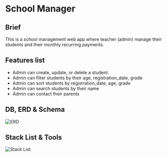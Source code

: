 # School Manager

## Brief

This is a school management web app where teacher (admin) manage their students and their monthly recurring payments.

## Features list

- Admin can create, update, or delete a student.
- Admin can filter students by their age, registration_date, grade
- Admin can sort students by registration_date, age, grade
- Admin can search students by their name
- Admin can contact their parents

## DB, ERD & Schema

![ERD](https://asana-user-private-us-east-1.s3.amazonaws.com/assets/1205415844296691/1205707870019584/c079e642ec9b477b6c015dcf3cf065a5?X-Amz-Security-Token=IQoJb3JpZ2luX2VjEPv%2F%2F%2F%2F%2F%2F%2F%2F%2F%2FwEaCXVzLWVhc3QtMSJHMEUCIQCaLEbBeR3Efa5qqLNFiNoUOaApwmnDmsuJdLHlemeXGAIgR03bjDZxEG1DqRHrfDeKz59MQt2xsdajZL7%2FRtBxnXAqsgUIExAAGgw0MDM0ODM0NDY4NDAiDKvuYojYPwRHIwh7ySqPBXClO1xRXnuWgeA9Gu1b7likv6NYrshdGspmkwnA8lollg4%2FnSRtv0TlfedfoA9u6n%2BLXZgM51BsZxdZi%2Fd%2BVGRGtH5bFPm1a8fW4aTrJp%2FJI7njm4tMGdM4jGNQlWF58QRCKiXw%2FY0OtYuEL3tdY8mMOPmDLnztNCGkz2jMPEkCgSPqhIdebG9uD8UZdjv%2FOVuPgmIH%2FcNAPJUJiumS47jXAB5DlN7oAYVu%2BCzi6lBWB3EBYNp12l7EvLJ1JX5R8qdQVI64COHJwOVioyK7xeZwX6q4GOG495u9WZdBBtqcwAnkXCiiOdMdTqxZAf0WC3JPE9kbGQuH3Gsk9z8wPZAawy%2Bor4uHB7cMN8Cf6JBLWKGHldxEA0Gd06IK2joLBZ1BdhmZZuPZjTSRfIvk9z8eKyJcs2gbzfacoioUJwGxpsPgkkk09IaS2xq7MJDhyq0uuY0CLUfjBKIOlgRamRA3WmNvhErJWzSs%2BgWuJVJzbBH8tWXLcl7VxTVPSPccdKa5DNpUEAwpFhofYTH2i57xHeaZIZl%2BFk8qX5WDiONYEvaXcPqG9hp3ioVXm7mdbPPSesNlbnQo%2FJd289F5kNtDXhuSZSmdcAlGMH%2BZIWfJYmngcmTkY1uYHDahkoiq4qDFKWpz17f3%2FM4e3DaYfSAQ7eQTLvRuyMg%2FbGuvdTiqgagFXJfbthFu20wky5GT1vxAuhw%2Bvqet6DIhS%2B1DKjQxNB33JbWNDsENCeCG8FtpTAluPnlqXROrcgDCgW1PP68PwEH9dOV4PNDYtiQNHkP8OVMPEt6QVzY4dZzBY0t2IWJV7jiu%2BfCoXpQWnlPTPJ6Xuuq5KkZVszpu1115zAH33kTeLZAcm8cJldx6Y68wnI2fqQY6sQFOzw%2BEzvj8oCQJVrSbwNxrk6gMCcuvWPguqAZJ3oFey2GnfI5ftzy5h30eNirmh2BpHk6VLZjROnBEulk1lor%2F9EFKsEWn0yl%2FNqlZ3cHyGOs9QQYnHoytSX4PGcQysxsqyM1eDbTNGfDY7ybwpmVI%2BpHxIIBZLa6QEGmuPXd7TdfbLmBm65DDncagKQu9nLsRpwzDUsvBlqFNO1tWQPhysQAiyNGIhC2PGwrDOFPLxwc%3D&X-Amz-Algorithm=AWS4-HMAC-SHA256&X-Amz-Date=20231012T111552Z&X-Amz-SignedHeaders=host&X-Amz-Expires=120&X-Amz-Credential=ASIAV34L4ZY4HB23NRHE%2F20231012%2Fus-east-1%2Fs3%2Faws4_request&X-Amz-Signature=2333781600f32729469b82d582c28aa9c70b1cfedd641b5c4b69b6e0f3880d2e#_=_)

## Stack List & Tools

![Stack List](https://asana-user-private-us-east-1.s3.amazonaws.com/assets/1205415844296691/1205708153499409/ec487fd9f9475b778380d2a41a6b84b4?X-Amz-Security-Token=IQoJb3JpZ2luX2VjEPv%2F%2F%2F%2F%2F%2F%2F%2F%2F%2FwEaCXVzLWVhc3QtMSJHMEUCIQCaLEbBeR3Efa5qqLNFiNoUOaApwmnDmsuJdLHlemeXGAIgR03bjDZxEG1DqRHrfDeKz59MQt2xsdajZL7%2FRtBxnXAqsgUIExAAGgw0MDM0ODM0NDY4NDAiDKvuYojYPwRHIwh7ySqPBXClO1xRXnuWgeA9Gu1b7likv6NYrshdGspmkwnA8lollg4%2FnSRtv0TlfedfoA9u6n%2BLXZgM51BsZxdZi%2Fd%2BVGRGtH5bFPm1a8fW4aTrJp%2FJI7njm4tMGdM4jGNQlWF58QRCKiXw%2FY0OtYuEL3tdY8mMOPmDLnztNCGkz2jMPEkCgSPqhIdebG9uD8UZdjv%2FOVuPgmIH%2FcNAPJUJiumS47jXAB5DlN7oAYVu%2BCzi6lBWB3EBYNp12l7EvLJ1JX5R8qdQVI64COHJwOVioyK7xeZwX6q4GOG495u9WZdBBtqcwAnkXCiiOdMdTqxZAf0WC3JPE9kbGQuH3Gsk9z8wPZAawy%2Bor4uHB7cMN8Cf6JBLWKGHldxEA0Gd06IK2joLBZ1BdhmZZuPZjTSRfIvk9z8eKyJcs2gbzfacoioUJwGxpsPgkkk09IaS2xq7MJDhyq0uuY0CLUfjBKIOlgRamRA3WmNvhErJWzSs%2BgWuJVJzbBH8tWXLcl7VxTVPSPccdKa5DNpUEAwpFhofYTH2i57xHeaZIZl%2BFk8qX5WDiONYEvaXcPqG9hp3ioVXm7mdbPPSesNlbnQo%2FJd289F5kNtDXhuSZSmdcAlGMH%2BZIWfJYmngcmTkY1uYHDahkoiq4qDFKWpz17f3%2FM4e3DaYfSAQ7eQTLvRuyMg%2FbGuvdTiqgagFXJfbthFu20wky5GT1vxAuhw%2Bvqet6DIhS%2B1DKjQxNB33JbWNDsENCeCG8FtpTAluPnlqXROrcgDCgW1PP68PwEH9dOV4PNDYtiQNHkP8OVMPEt6QVzY4dZzBY0t2IWJV7jiu%2BfCoXpQWnlPTPJ6Xuuq5KkZVszpu1115zAH33kTeLZAcm8cJldx6Y68wnI2fqQY6sQFOzw%2BEzvj8oCQJVrSbwNxrk6gMCcuvWPguqAZJ3oFey2GnfI5ftzy5h30eNirmh2BpHk6VLZjROnBEulk1lor%2F9EFKsEWn0yl%2FNqlZ3cHyGOs9QQYnHoytSX4PGcQysxsqyM1eDbTNGfDY7ybwpmVI%2BpHxIIBZLa6QEGmuPXd7TdfbLmBm65DDncagKQu9nLsRpwzDUsvBlqFNO1tWQPhysQAiyNGIhC2PGwrDOFPLxwc%3D&X-Amz-Algorithm=AWS4-HMAC-SHA256&X-Amz-Date=20231012T111241Z&X-Amz-SignedHeaders=host&X-Amz-Expires=120&X-Amz-Credential=ASIAV34L4ZY4HB23NRHE%2F20231012%2Fus-east-1%2Fs3%2Faws4_request&X-Amz-Signature=0fc835e225d82352166d3859853652d6a4f0acebc257fcd662a6429df7af67d3#_=_)
